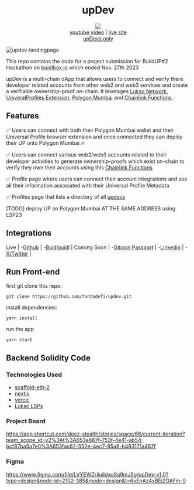 <div align="center">
  <h1>upDev</h1>
  <img src="updev-black-logo.png" />
</div>

<div align="center">
  <a href="https://youtu.be/87MVo4h5Tww">youtube video</a> | <a href="[https://updev-nextjs.vercel.app/](https://updev-bshevchenko-boris-shevchenkos-projects.vercel.app/)">live site</a>
</div>

<div align="center">
  <a href="https://updev-nextjs.vercel.app/profiles">upDevs only</a>
</div>

![updev-landingpage](screenshot-landing.png)

This repo contains the code for a project submission for BuildUP#2 Hackathon on [buidlbox.io](https://app.buidlbox.io/buidlbox/buidlhacks) which ended Nov. 27th 2023

upDev is a multi-chain dApp that allows users to connect and verify there developer related accounts from other web2 and web3 services and create a verifiable ownership-proof on-chain. It leverages [Lukso Network](https://lukso.network/), [UniveralProfiles Extension](https://chromewebstore.google.com/detail/universal-profiles/abpickdkkbnbcoepogfhkhennhfhehfn), [Polygon Mumbai](https://mumbai.polygonscan.com/) and [Chainlink Functions](https://docs.chain.link/chainlink-functions).

## Features

✅ Users can connect with both their Polygon Mumbai wallet and their Universal Profile browser extension and once connected they can deploy their UP onto Polygon Mumbai 🔥

✅ Users can connect various web2/web3 accounts related to their developer activities to generate ownership-proofs which exist on-chain to verify they own their accounts using this [Chainlink Functions]()

✅ Profile page where users can connect their account integrations and see all their information associated with their Universal Profile Metadata

✅ Profiles page that lists a directory of all [updevs](https://updev-nextjs.vercel.app/profiles)

[TODO] deploy UP on Polygon Mumbai AT THE SAME ADDRESS using LSP23

## Integrations

Live |
-[Github](https://github.com/) |
-[Buidlguidl](https://buidlguidl.com/) |
Coming Soon |
-[Gitcoin Passport](https://passport.gitcoin.co/) |
-[Linkedin](https://www.linkedin.com/) |
-[X/Twitter](https://twitter.com/) |

## Run Front-end

first git clone this repo:

```git clone https://github.com/tantodefi/updev.git```

install dependencies:

```yarn install```

run the app

```yarn start```

## Backend Solidity Code





### Technologies Used

- [scaffold-eth-2](https://scaffoldeth.io/)
- [nextjs](https://nextjs.org/)
- [vercel](vercel.com)
- [Lukso LSPs](https://github.com/lukso-network/lsp-smart-contracts)

### Project Board

https://app.shortcut.com/deez-stealth/stories/space/66/current-iteration?team_scope_id=v2%3At%3A653e887f-753f-4e41-ab54-bcf87ba5a7e0%3A653fac62-552e-4ec7-85a8-b483171a467f

### Figma

https://www.figma.com/file/LVYEWZriiuiIdxoSq9mJ5g/upDev-v1.0?type=design&node-id=2102-385&mode=design&t=6vEnAz4xBEj2OAFm-0
